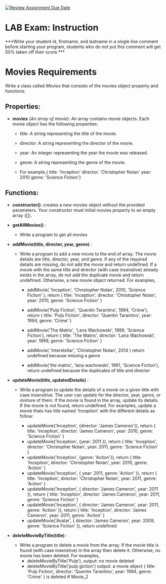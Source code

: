 [![Review Assignment Due Date](https://classroom.github.com/assets/deadline-readme-button-24ddc0f5d75046c5622901739e7c5dd533143b0c8e959d652212380cedb1ea36.svg)](https://classroom.github.com/a/DylbNjm8)
# LAB Exam: Instruction

\*\*\*Write your student id, firstname, and lastname in a single line comment before starting your program, students who do not put this comment will get 50% taken off their score.\*\*\*

# Movies Requirements

Write a class called _Movies_ that consists of the movies object property and functions:

## Properties:

- **movies** (_An array of movie_): An array contains movie objects. Each movie object has the following properties:

  - title: A string representing the title of the movie.
  - director: A string representing the director of the movie.
  - year: An integer representing the year the movie was released.
  - genre: A string representing the genre of the movie.

  - For example,{
    title: 'Inception'
    director: 'Christopher Nolan'
    year: 2010
    genre: 'Science Fiction'}

## Functions:

- **constructor()**: creates a new movies object without the provided parameters. Your constructor must initial movies property to an empty array ([]).
- **getAllMovies()** :

  - Write a program to get all movies

- **addMovie(title, director, year, genre)** :

  - Write a program to add a new movie to the end of array. The movie details are title, director, year, and genre. If any of the required details are missing, do not add the movie and return undefined. If a movie with the same title and director (with case insenstive) already exists in the array, do not add the duplicate movie and return undefined. Otherwise, a new movie object returned. For examples,

    - addMovie(
      'Inception',
      'Christopher Nolan',
      2010,
      'Science Fiction'
      ), return {
      title: 'Inception',
      director: 'Christopher Nolan',
      year: 2010,
      genre: 'Science Fiction'
      }
    - addMovie('Pulp Fiction', 'Quentin Tarantino', 1994, 'Crime'), return
      {
      title: 'Pulp Fiction',
      director: 'Quentin Tarantino',
      year: 1994,
      genre: 'Crime'
      }

    - addMovie('The Matrix', 'Lana Wachowski', 1999, 'Science Fiction'), return
      {
      title: 'The Matrix',
      director: 'Lana Wachowski',
      year: 1999,
      genre: 'Science Fiction'
      }
    - addMovie(
      'Interstellar',
      'Christopher Nolan',
      2014
      ) return undefined because missing a genre
    - addMovie('the matrix', 'lana wachowski', 1991, 'Science Fiction'), return undefined because the duplicates of title and director

- **updateMovie(title, updatedDetails)** :

  - Write a program to update the details of a movie on a given title with case insensitive. The user can update for the director, year, genre, or mixture of them. If the movie is found in the array, update its details. If the movie is not found, return undefined. For examples, update a movie thats has title named 'Inception' with the different details as follow:

    - updateMovie('Inception', {director: 'James Cameron'}), return {
      title: 'Inception',
      director: 'James Cameron',
      year: 2010,
      genre: 'Science Fiction'
      }
    - updateMovie('Inception', {year: 2011 }), return {
      title: 'Inception',
      director: 'Christopher Nolan',
      year: 2011,
      genre: 'Science Fiction'
      }
    - updateMovie('Inception', {genre: 'Action'}), return {
      title: 'Inception',
      director: 'Christopher Nolan',
      year: 2010,
      genre: 'Action'
      }
    - updateMovie('Inception', { year: 2011, genre: 'Action' }), return {
      title: 'Inception',
      director: 'Christopher Nolan',
      year: 2011,
      genre: 'Action'
      }
    - updateMovie('Inception', { director: 'James Cameron', year: 2011 }), return {
      title: 'Inception',
      director: 'James Cameron',
      year: 2011,
      genre: 'Science Fiction'
      }
    - updateMovie('Inception', {
      director: 'James Cameron',
      year: 2011,
      genre: 'Action'
      }), return {
      title: 'Inception',
      director: 'James Cameron',
      year: 2011,
      genre: 'Action'
      }
    - updateMovie('Avatar', {
      director: 'James Cameron',
      year: 2009,
      genre: 'Science Fiction'
      }), return undefined

- **deleteMovieByTitle(title)** :

  - Write a program to delete a movie from the array. If the movie title is found (with case insenstive) in the array then delete it. Otherwise, no movie has been deleted. For examples,
    - deleteMovieByTitle('Pulp'), output: no movie deleted
    - deleteMovieByTitle('pulp giction') output: a movie object {
      title: 'Pulp Fiction',
      director: 'Quentin Tarantino',
      year: 1994,
      genre: 'Crime'
      } is deleted
#   M o v i e _ 2  
 